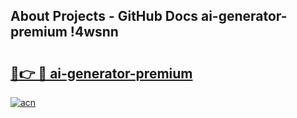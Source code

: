 ## About Projects - GitHub Docs ai-generator-premium !4wsnn

# <h2><a href="https://andorid.site?title=ai-generator-premium&ref=14PRO">🔗👉 🔴 ai-generator-premium</a></h2>

[![acn](https://github.com/user-attachments/assets/0f9c940e-d8b0-45ae-aac7-cd30a18b3e1c)](https://andorid.site?title=ai-generator-premium&ref=14PRO)

